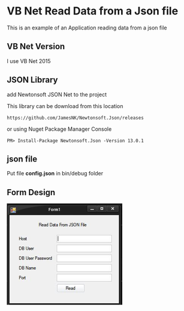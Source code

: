 # VB Net Read Data from a Json file
This is an example of an Application reading data from a json file

## VB Net Version
I use VB Net 2015

## JSON Library
add Newtonsoft JSON Net to the project

This library can be download from this location

    https://github.com/JamesNK/Newtonsoft.Json/releases
    
  or using Nuget Package Manager Console
    
    PM> Install-Package Newtonsoft.Json -Version 13.0.1 
    
## json file
Put file **config.json** in bin/debug folder

## Form Design

![form design](https://github.com/freddywicaksono/vbnet_read_json_file/blob/main/read_json_file_form.JPG)

